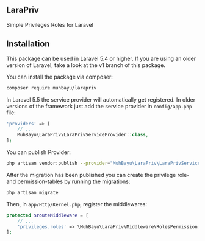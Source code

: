 ## LaraPriv

Simple Privileges Roles for Laravel

## Installation
This package can be used in Laravel 5.4 or higher. If you are using an older version of Laravel, take a look at the v1 branch of this package.

You can install the package via composer:

``` bash
composer require muhbayu/larapriv
```

In Laravel 5.5 the service provider will automatically get registered. In older versions of the framework just add the service provider in `config/app.php` file:

```php
'providers' => [
    // ...
	MuhBayu\LaraPriv\LaraPrivServiceProvider::class,
];
```

You can publish Provider:
``` bash
php artisan vendor:publish --provider="MuhBayu\LaraPriv\LaraPrivServiceProvider"
```

After the migration has been published you can create the privilege role- and permission-tables by running the migrations:

``` bash
php artisan migrate
```

Then, in `app/Http/Kernel.php`, register the middlewares:
```php
protected $routeMiddleware = [
    // ...
	'privileges.roles' => \MuhBayu\LaraPriv\Middleware\RolesPermission::class,
];
```